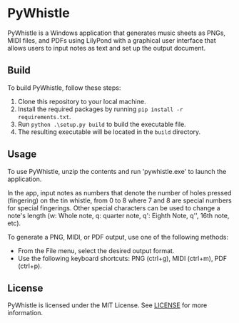 # PyWhistle

PyWhistle is a Windows application that generates music sheets as PNGs, MIDI files, and PDFs using LilyPond with a graphical user interface that allows users to input notes as text and set up the output document.

## Build

To build PyWhistle, follow these steps:

1. Clone this repository to your local machine.
2. Install the required packages by running `pip install -r requirements.txt`.
3. Run `python .\setup.py build` to build the executable file.
4. The resulting executable will be located in the `build` directory.

## Usage

To use PyWhistle, unzip the contents and run 'pywhistle.exe' to launch the application.

In the app, input notes as numbers that denote the number of holes pressed (fingering) on the tin whistle, from 0 to 8 where 7 and 8 are special numbers for special fingerings. Other special characters can be used to change a note's length (w: Whole note, q: quarter note, q': Eighth Note, q'', 16th note, etc).

To generate a PNG, MIDI, or PDF output, use one of the following methods:

- From the File menu, select the desired output format.
- Use the following keyboard shortcuts: PNG (ctrl+g), MIDI (ctrl+m), PDF (ctrl+p).

## License

PyWhistle is licensed under the MIT License. See [LICENSE](LICENSE) for more information.
